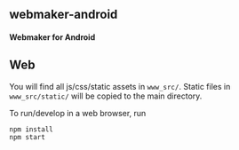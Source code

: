 ## webmaker-android
#### Webmaker for Android

## Web

You will find all js/css/static assets in `www_src/`. Static files in `www_src/static/` will be copied to the main directory.

To run/develop in a web browser, run

```
npm install
npm start
```
